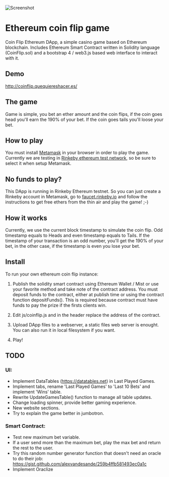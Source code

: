![Screenshot](https://raw.githubusercontent.com/mariopino/ethereum-coinflip/master/screenshot.png)

# Ethereum coin flip game

Coin Flip Ethereum DApp, a simple casino game based on Ethereum blockchain. Includes Ethereum Smart Contract written in Solidity language (CoinFlip.sol) and a bootstrap 4 / web3.js based web interface to interact with it.

## Demo

http://coinflip.quequiereshacer.es/

## The game

Game is simple, you bet an ether amount and the coin flips, if the coin goes head you'll earn the 190% of your bet. If the coin goes tails you'll loose your bet.

## How to play

You must install [Metamask](https://metamask.io/) in your browser in order to play the game. Currently we are testing in [Rinkeby ethereum test network](https://rinkeby.etherscan.io/), so be sure to select it when setup Metamask.

## No funds to play?

This DApp is running in Rinkeby Ethereum testnet. So you can just create a Rinkeby account in Metamask, go to [faucet.rinkeby.io](faucet.rinkeby.io) and follow the instructions to get free ethers from the thin air and play the game! ;-)

## How it works

Currently, we use the current block timestamp to simulate the coin flip. Odd timestamp equals to Heads and even timestamp equals to Tails. If the timestamp of your transaction is an odd number, you'll get the 190% of your bet, in the other case, if the timestamp is even you lose your bet.

## Install

To run your own ethereum coin flip instance:

1. Publish the solidity smart contract using Ethereum Wallet / Mist or use your favorite method and take note of the contract address. You must deposit funds to the contract, either at publish time or using the contract function depositFunds(). This is required because contract must have funds to pay the prize if the firsts clients win.

2. Edit js/coinflip.js and in the header replace the address of the contract.

3. Upload DApp files to a webserver, a static files web server is enought. You can also run it in local filesystem if you want.

4. Play!

## TODO

### UI:

* Implement DataTables (https://datatables.net) in Last Played Games.
* Implement tabs, rename 'Last Played Games' to 'Last 10 Bets' and implement 'Wins' table.
* Rewrite UpdateGamesTable() function to manage all table updates.
* Change loading spinner, provide better gaming experience.
* New website sections.
* Try to explain the game better in jumbotron.


### Smart Contract:

* Test new maximum bet variable.
* If a user send more than the maximum bet, play the max bet and return the rest to the user.
* Try this random number generator function that doesn't need an oracle to do their job: https://gist.github.com/alexvandesande/259b4ffb581493ec0a1c
* Implement Oraclize
